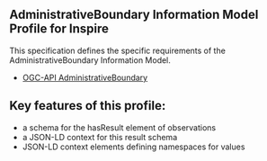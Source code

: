 
## AdministrativeBoundary Information Model Profile for Inspire

This specification defines the specific requirements of the AdministrativeBoundary Information Model.

- [OGC-API AdministrativeBoundary](https://geoserveis.ide.cat/servei/catalunya/inspire/ogc/features/collections/inspire:AU.AdministrativeBoundary)

## Key features of this profile:

- a schema for the hasResult element of observations
- a JSON-LD context for this result schema
- JSON-LD context elements defining namespaces for values
